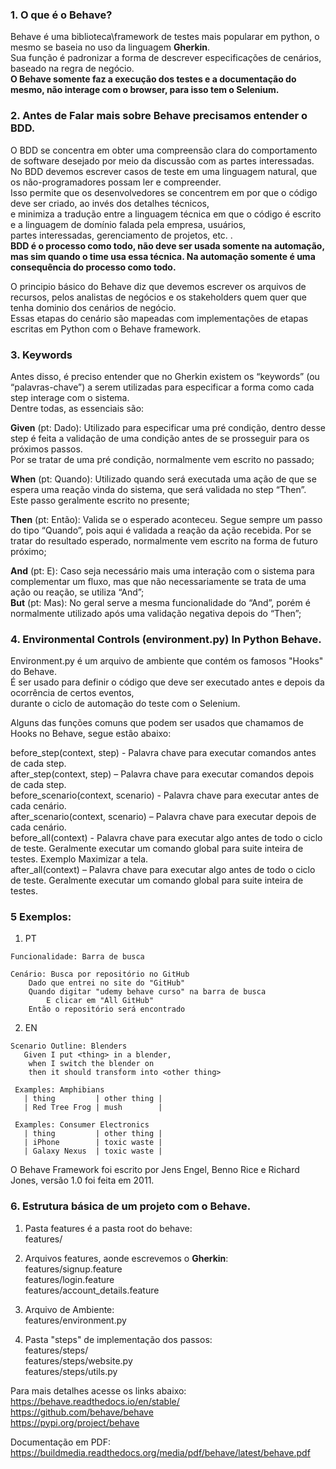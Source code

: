 ### 1. O que é o Behave?  

Behave é uma biblioteca\framework de testes mais popularar em python, o mesmo se baseia no uso da linguagem **Gherkin**.  
Sua função é padronizar a forma de descrever especificações de cenários, baseado na regra de negócio.  
**O Behave somente faz a execução dos testes e a documentação do mesmo, não interage com o browser, para isso tem o Selenium.**  

### 2. Antes de Falar mais sobre Behave precisamos entender o BDD.

   O BDD se concentra em obter uma compreensão clara do comportamento de software desejado por meio da discussão com as partes interessadas.   
   No BDD devemos escrever casos de teste em uma linguagem natural, que os não-programadores possam ler e compreender.   
   Isso permite que os desenvolvedores se concentrem em por que o código deve ser criado, ao invés dos detalhes técnicos,   
   e minimiza a tradução entre a linguagem técnica em que o código é escrito e a linguagem de domínio falada pela empresa, usuários,   
   partes interessadas, gerenciamento de projetos, etc. .  
   **BDD é o processo como todo, não deve ser usada somente na automação, mas sim quando o time usa essa técnica. Na automação somente é uma consequência do processo como todo.**  

   O principio básico do Behave diz que devemos escrever os arquivos de recursos, pelos analistas de negócios e os stakeholders quem quer que tenha dominio dos cenários de negócio.   
   Essas etapas do cenário são mapeadas com implementações de etapas escritas em Python com o Behave framework.  

### 3. Keywords  
   Antes disso, é preciso entender que no Gherkin existem os “keywords” (ou “palavras-chave”) a serem utilizadas para especificar a forma como cada step interage com o sistema.   
   Dentre todas, as essenciais são:  

   **Given** (pt: Dado): Utilizado para especificar uma pré condição, dentro desse step é feita a validação de uma condição antes de se prosseguir para os próximos passos.   
   Por se tratar de uma pré condição, normalmente vem escrito no passado;  

   **When** (pt: Quando): Utilizado quando será executada uma ação de que se espera uma reação vinda do sistema, que será validada no step “Then”. Este passo geralmente escrito no presente;  

   **Then** (pt: Então): Valida se o esperado aconteceu. Segue sempre um passo do tipo “Quando”, pois aqui é validada a reação da ação recebida. Por se tratar do resultado esperado, normalmente vem escrito na forma de futuro próximo;  

   **And** (pt: E): Caso seja necessário mais uma interação com o sistema para complementar um fluxo, mas que não necessariamente se trata de uma ação ou reação, se utiliza “And”;  
   **But** (pt: Mas): No geral serve a mesma funcionalidade do “And”, porém é normalmente utilizado após uma validação negativa depois do “Then”;  

### 4. Environmental Controls (environment.py) In Python Behave.  
   Environment.py é um arquivo de ambiente que contém os famosos "Hooks" do Behave.   
   É ser usado para definir o código que deve ser executado antes e depois da ocorrência de certos eventos,  
    durante o ciclo de automação do teste com o Selenium.  

   Alguns das funções comuns que podem ser usados que chamamos de Hooks no Behave, segue estão abaixo:  

   before_step(context, step) - Palavra chave para executar comandos antes de cada step.  
   after_step(context, step) – Palavra chave para executar comandos depois de cada step.  
   before_scenario(context, scenario) - Palavra chave para executar antes de cada cenário.  
   after_scenario(context, scenario) – Palavra chave para executar depois de cada cenário.  
   before_all(context) - Palavra chave para executar algo antes de todo o ciclo de teste. Geralmente executar um comando global para suite inteira de testes. Exemplo Maximizar a tela.  
   after_all(context) – Palavra chave para executar algo antes de todo o ciclo de teste. Geralmente executar um comando global para suite inteira de testes.   

### 5 Exemplos:
1. PT
```feature
Funcionalidade: Barra de busca

Cenário: Busca por repositório no GitHub
    Dado que entrei no site do "GitHub"
    Quando digitar "udemy behave curso" na barra de busca
        E clicar em "All GitHub"
    Então o repositório será encontrado
``` 

2. EN
```feature
Scenario Outline: Blenders
   Given I put <thing> in a blender,
    when I switch the blender on
    then it should transform into <other thing>

 Examples: Amphibians
   | thing         | other thing |
   | Red Tree Frog | mush        |

 Examples: Consumer Electronics
   | thing         | other thing |
   | iPhone        | toxic waste |
   | Galaxy Nexus  | toxic waste |
```

O Behave Framework foi escrito por Jens Engel, Benno Rice e Richard Jones, versão 1.0 foi feita em 2011.

### 6. Estrutura básica de um projeto com o Behave.  
1. Pasta features é a pasta root do behave:   
features/  

2. Arquivos features, aonde escrevemos o **Gherkin**:  
features/signup.feature  
features/login.feature  
features/account_details.feature  

3. Arquivo de Ambiente:  
features/environment.py  

4. Pasta "steps" de implementação dos passos:  
features/steps/  
features/steps/website.py  
features/steps/utils.py  


Para mais detalhes acesse os links abaixo:    
https://behave.readthedocs.io/en/stable/  
https://github.com/behave/behave  
https://pypi.org/project/behave    

Documentação em PDF:  
https://buildmedia.readthedocs.org/media/pdf/behave/latest/behave.pdf  
